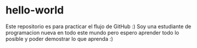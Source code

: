 # hello-world
Este repositorio es para practicar el flujo de GitHub :)
Soy una estudiante de programacion nueva en todo este mundo pero espero aprender todo lo posible y poder demostrar lo que aprenda :)
